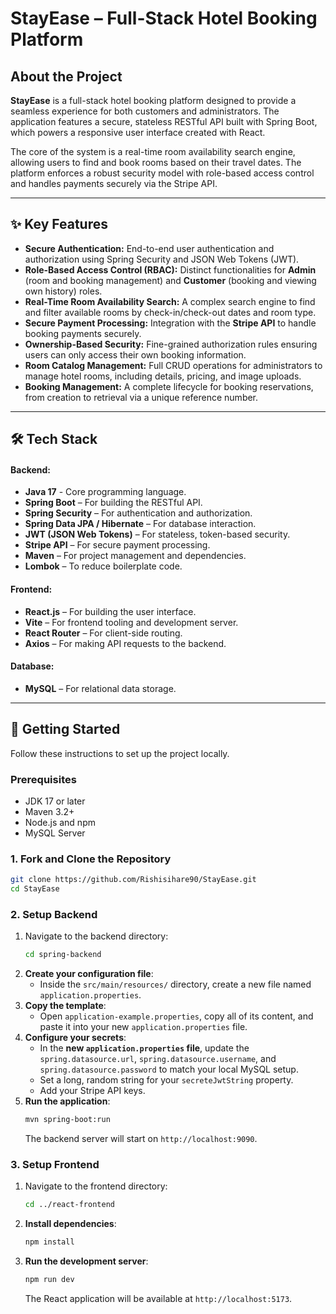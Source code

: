 # StayEase – Full-Stack Hotel Booking Platform

## About the Project

**StayEase** is a full-stack hotel booking platform designed to provide a seamless experience for both customers and administrators. The application features a secure, stateless RESTful API built with Spring Boot, which powers a responsive user interface created with React.

The core of the system is a real-time room availability search engine, allowing users to find and book rooms based on their travel dates. The platform enforces a robust security model with role-based access control and handles payments securely via the Stripe API.

---

## ✨ Key Features

- **Secure Authentication:** End-to-end user authentication and authorization using Spring Security and JSON Web Tokens (JWT).
- **Role-Based Access Control (RBAC):** Distinct functionalities for **Admin** (room and booking management) and **Customer** (booking and viewing own history) roles.
- **Real-Time Room Availability Search:** A complex search engine to find and filter available rooms by check-in/check-out dates and room type.
- **Secure Payment Processing:** Integration with the **Stripe API** to handle booking payments securely.
- **Ownership-Based Security:** Fine-grained authorization rules ensuring users can only access their own booking information.
- **Room Catalog Management:** Full CRUD operations for administrators to manage hotel rooms, including details, pricing, and image uploads.
- **Booking Management:** A complete lifecycle for booking reservations, from creation to retrieval via a unique reference number.

---

## 🛠️ Tech Stack

#### **Backend:**

- **Java 17** - Core programming language.
- **Spring Boot** – For building the RESTful API.
- **Spring Security** – For authentication and authorization.
- **Spring Data JPA / Hibernate** – For database interaction.
- **JWT (JSON Web Tokens)** – For stateless, token-based security.
- **Stripe API** – For secure payment processing.
- **Maven** – For project management and dependencies.
- **Lombok** – To reduce boilerplate code.

#### **Frontend:**

- **React.js** – For building the user interface.
- **Vite** – For frontend tooling and development server.
- **React Router** – For client-side routing.
- **Axios** – For making API requests to the backend.

#### **Database:**

- **MySQL** – For relational data storage.

---

## 🚀 Getting Started

Follow these instructions to set up the project locally.

### Prerequisites

- JDK 17 or later
- Maven 3.2+
- Node.js and npm
- MySQL Server

### 1. Fork and Clone the Repository

```bash
git clone https://github.com/Rishisihare90/StayEase.git
cd StayEase
```

### 2. Setup Backend

1.  Navigate to the backend directory:
    ```bash
    cd spring-backend
    ```
2.  **Create your configuration file**:
    - Inside the `src/main/resources/` directory, create a new file named `application.properties`.
3.  **Copy the template**:
    - Open `application-example.properties`, copy all of its content, and paste it into your new `application.properties` file.
4.  **Configure your secrets**:
    - In the **new `application.properties` file**, update the `spring.datasource.url`, `spring.datasource.username`, and `spring.datasource.password` to match your local MySQL setup.
    - Set a long, random string for your `secreteJwtString` property.
    - Add your Stripe API keys.
5.  **Run the application**:
    ```bash
    mvn spring-boot:run
    ```
    The backend server will start on `http://localhost:9090`.

### 3. Setup Frontend

1.  Navigate to the frontend directory:
    ```bash
    cd ../react-frontend
    ```
2.  **Install dependencies**:
    ```bash
    npm install
    ```
3.  **Run the development server**:
    ```bash
    npm run dev
    ```
    The React application will be available at `http://localhost:5173`.

